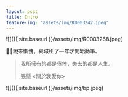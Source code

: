 ```yaml
---
layout: post
title: Intro
feature-img: "assets/img/R0003242.jpeg"
---
```


![]({{ site.baseurl }}/assets/img/R0003268.jpeg)

說來慚愧，網域租了一年才開始動筆。

> 我所擁有的都是僥倖，失去的都是人生。
>
> 張懸 <關於我愛你>

![]({{ site.baseurl }}/assets/img/bp.jpeg)
